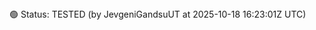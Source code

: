 <!--TEST_STATUS-->🟢 Status: TESTED (by JevgeniGandsuUT at 2025-10-18 16:23:01Z UTC)<!--/TEST_STATUS-->
